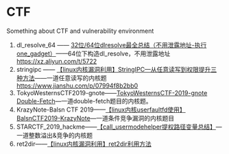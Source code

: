 # CTF
Something about CTF and vulnerability environment

1. dl_resolve_64 ——  [32位/64位dlresolve最全总结（不用泄露地址-执行one_gadget）](https://xz.aliyun.com/t/5722)——64位下构造dl_resolve，不用泄露地址
https://xz.aliyun.com/t/5722
2. stringipc —— [【linux内核漏洞利用】StringIPC—从任意读写到权限提升三种方法](https://www.jianshu.com/p/07994f8b2bb0)——一道任意读写的内核题
https://www.jianshu.com/p/07994f8b2bb0
3. TokyoWesternsCTF2019-gnote——[TokyoWesternsCTF-2019-gnote Double-Fetch](https://blog.csdn.net/panhewu9919/article/details/100891770)—一道double-fetch题目的内核题。
4. KrazyNote-Balsn CTF 2019——[【linux内核userfaultfd使用】BalsnCTF2019-KrazyNote](https://xz.aliyun.com/t/6653)—一道条件竞争漏洞的内核题目
5. STARCTF_2019_hackme——[【call_usermodehelper提权路径变量总结】](https://www.jianshu.com/p/a2259cd3e79e)—一道整数溢出&竞争的内核题
6. ret2dir——[【linux内核漏洞利用】ret2dir利用方法](https://www.jianshu.com/p/3c662b6163a7)














